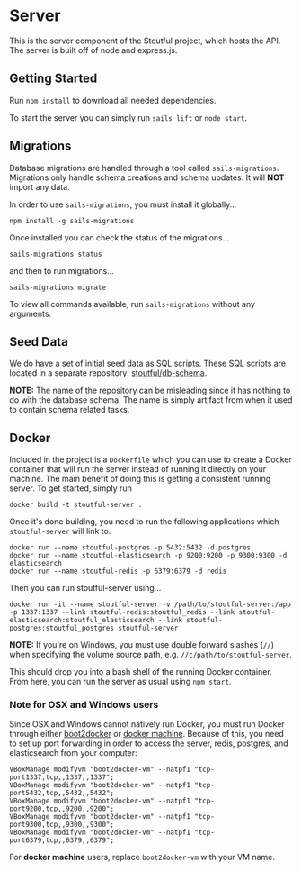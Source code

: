 # Server
This is the server component of the Stoutful project, which hosts the API. The server is built off of node and express.js.

## Getting Started
Run `npm install` to download all needed dependencies.

To start the server you can simply run `sails lift` or `node start`.

## Migrations
Database migrations are handled through a tool called `sails-migrations`. Migrations only handle schema creations and schema updates. It will **NOT** import any data.

In order to use `sails-migrations`, you must install it globally...

```
npm install -g sails-migrations
```

Once installed you can check the status of the migrations...

```
sails-migrations status
```

and then to run migrations...

```
sails-migrations migrate
```

To view all commands available, run `sails-migrations` without any arguments.

## Seed Data
We do have a set of initial seed data as SQL scripts. These SQL scripts are located in a separate repository: [stoutful/db-schema]( https://gitlab.com/stoutful/db-schema).

**NOTE:** The name of the repository can be misleading since it has nothing to do with the database schema. The name is simply artifact from when it used to contain schema related tasks.

## Docker

Included in the project is a `Dockerfile` which you can use to create a Docker container that will run the server instead of running it directly on your machine. The main benefit of doing this is getting a consistent running server. To get started, simply run

```
docker build -t stoutful-server .
```

Once it's done building, you need to run the following applications which `stoutful-server` will link to.

```
docker run --name stoutful-postgres -p 5432:5432 -d postgres
docker run --name stoutful-elasticsearch -p 9200:9200 -p 9300:9300 -d elasticsearch
docker run --name stoutful-redis -p 6379:6379 -d redis
```

Then you can run stoutful-server using...

```
docker run -it --name stoutful-server -v /path/to/stoutful-server:/app -p 1337:1337 --link stoutful-redis:stoutful_redis --link stoutful-elasticsearch:stoutful_elasticsearch --link stoutful-postgres:stoutful_postgres stoutful-server
```

**NOTE:** If you're on Windows, you must use double forward slashes (`//`) when specifying the volume source path, e.g. `//c/path/to/stoutful-server`.

This should drop you into a bash shell of the running Docker container. From here, you can run the server as usual using `npm start`.

### Note for OSX and Windows users

Since OSX and Windows cannot natively run Docker, you must run Docker through either [boot2docker](http://boot2docker.io/) or [docker machine](https://docs.docker.com/machine/). Because of this, you need to set up port forwarding in order to access the server, redis, postgres, and elasticsearch from your computer:

```
VBoxManage modifyvm "boot2docker-vm" --natpf1 "tcp-port1337,tcp,,1337,,1337";
VBoxManage modifyvm "boot2docker-vm" --natpf1 "tcp-port5432,tcp,,5432,,5432";
VBoxManage modifyvm "boot2docker-vm" --natpf1 "tcp-port9200,tcp,,9200,,9200";
VBoxManage modifyvm "boot2docker-vm" --natpf1 "tcp-port9300,tcp,,9300,,9300";
VBoxManage modifyvm "boot2docker-vm" --natpf1 "tcp-port6379,tcp,,6379,,6379";
```

For **docker machine** users, replace `boot2docker-vm` with your VM name.
